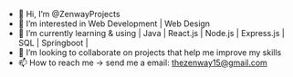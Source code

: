 - 👋 Hi, I’m @ZenwayProjects
- 👀 I’m interested in Web Development | Web Design 
- 🌱 I’m currently learning & using | Java | React.js | Node.js | Express.js | SQL | Springboot | 
- 💞️ I’m looking to collaborate on projects that help me improve my skills
- 📫 How to reach me -> send me a email: thezenway15@gmail.com

<!---
ZenwayProjects/ZenwayProjects is a ✨ special ✨ repository because its `README.md` (this file) appears on your GitHub profile.
You can click the Preview link to take a look at your changes.
--->
